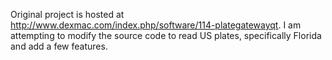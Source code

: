 Original project is hosted at http://www.dexmac.com/index.php/software/114-plategatewayqt. I am attempting to modify the source code to read US plates, specifically Florida and add a few features.